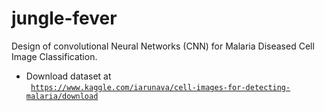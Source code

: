 # jungle-fever
Design of convolutional Neural Networks (CNN) for Malaria Diseased Cell Image Classification.
- Download dataset at<br><code> https://www.kaggle.com/iarunava/cell-images-for-detecting-malaria/download </code>
